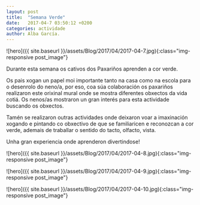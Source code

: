 ```yaml
---
layout: post
title:  "Semana Verde"
date:   2017-04-7 03:50:12 +0200
categories: actividade
author: Alba García.
---
```

![hero]({{ site.baseurl }}/assets/Blog/2017/04/2017-04-7.jpg){:class="img-responsive post_image"}
<br>

Durante esta semana os cativos dos Paxariños aprenden a cor verde.

Os pais xogan un papel moi importante tanto na casa como na escola para o desenrolo do neno/a, por eso, coa súa colaboración os paxariños realizaron este orixinal mural onde se mostra diferentes obxectos da vida cotiá.
Os nenos/as mostraron un gran interés para esta actividade buscando os obxectos. 

Tamén se realizaron outras actividades onde deixaron voar a imaxinación xogando e pintando co obxectivo de que se familiaricen e reconozcan a cor verde, ademais de traballar o sentido do tacto, olfacto, vista.

Unha gran experiencia onde aprenderon divertindose!

![hero]({{ site.baseurl }}/assets/Blog/2017/04/2017-04-8.jpg){:class="img-responsive post_image"}
<br>

![hero]({{ site.baseurl }}/assets/Blog/2017/04/2017-04-9.jpg){:class="img-responsive post_image"}
<br>

![hero]({{ site.baseurl }}/assets/Blog/2017/04/2017-04-10.jpg){:class="img-responsive post_image"}
<br>